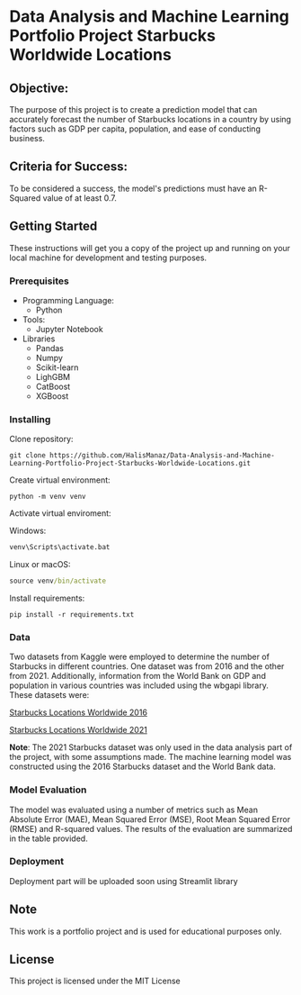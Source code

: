# **Data Analysis and Machine Learning Portfolio Project Starbucks Worldwide Locations**

## **Objective**:
The purpose of this project is to create a prediction model that can accurately forecast the number of Starbucks locations in a country by using factors such as GDP per capita, population, and ease of conducting business.

## **Criteria for Success**:
To be considered a success, the model's predictions must have an R-Squared value of at least 0.7.

## **Getting Started**

These instructions will get you a copy of the project up and running on your local machine for development and testing purposes.

### **Prerequisites**

* Programming Language:
    * Python
* Tools:
    * Jupyter Notebook
* Libraries
    * Pandas
    * Numpy
    * Scikit-learn
    * LighGBM
    * CatBoost
    * XGBoost

### **Installing**
Clone repository:

```
git clone https://github.com/HalisManaz/Data-Analysis-and-Machine-Learning-Portfolio-Project-Starbucks-Worldwide-Locations.git
```
Create virtual environment:
```
python -m venv venv
```
Activate virtual enviroment:

Windows:
```cmd
venv\Scripts\activate.bat
```
Linux or macOS:
```cmd
source venv/bin/activate
```

Install requirements:
```
pip install -r requirements.txt
```

### **Data**

Two datasets from Kaggle were employed to determine the number of Starbucks in different countries. One dataset was from 2016 and the other from 2021. Additionally, information from the World Bank on GDP and population in various countries was included using the wbgapi library. These datasets were:

[Starbucks Locations Worldwide 2016](https://www.kaggle.com/datasets/starbucks/store-locations)

[Starbucks Locations Worldwide 2021](https://www.kaggle.com/datasets/kukuroo3/starbucks-locations-worldwide-2021-version)

**Note**: The 2021 Starbucks dataset was only used in the data analysis part of the project, with some assumptions made. The machine learning model was constructed using the 2016 Starbucks dataset and the World Bank data.


### **Model Evaluation**

The model was evaluated using a number of metrics such as Mean Absolute Error (MAE), Mean Squared Error (MSE), Root Mean Squared Error (RMSE) and R-squared values. The results of the evaluation are summarized in the table provided.

### **Deployment**

Deployment part will be uploaded soon using Streamlit library

## **Note**

This work is a portfolio project and is used for educational purposes only.

## **License**

This project is licensed under the MIT License
